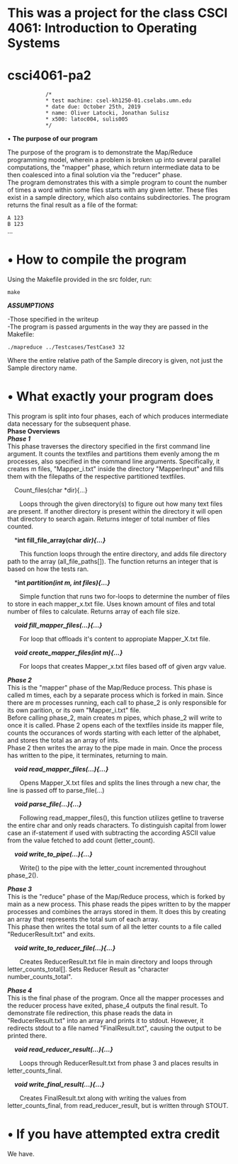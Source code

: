 # This was a project for the class CSCI 4061: Introduction to Operating Systems   
# csci4061-pa2

                /*
                * test machine: csel-kh1250-01.cselabs.umn.edu
                * date due: October 25th, 2019
                * name: Oliver Latocki, Jonathan Sulisz
                * x500: latoc004, sulis005  
                */

• **The purpose of our program**

The purpose of the program is to demonstrate the Map/Reduce programming model, wherein a problem is broken up into several parallel computations, the "mapper" phase, which return intermediate data to be then coalesced into a final solution via the "reducer" phase.  
The program demonstrates this with a simple program to count the number of times a word within some files starts with any given letter. These files exist in a sample directory, which also contains subdirectories. The program returns the final result as a file of the format:

`A 123`  
`B 123`  
...  


# • How to compile the program

Using the Makefile provided in the src folder, run:  

`make`  


***ASSUMPTIONS***

-Those specified in the writeup  
-The program is passed arguments in the way they are passed in the Makefile:  

`./mapreduce ../Testcases/TestCase3 32`  

Where the entire relative path of the Sample direcory is given, not just the Sample directory name.

# • What exactly your program does

This program is split into four phases, each of which produces intermediate data necessary for the subsequent phase.  
**Phase Overviews**  
***Phase 1***  
This phase traverses the directory specified in the first command line argument. It counts the textfiles and partitions them evenly among the m processes, also specified in the command line arguments. Specifically, it creates m files, "Mapper_i.txt" inside the directory "MapperInput" and fills them with the filepaths of the respective partitioned textfiles. 

&nbsp;&nbsp;&nbsp; Count_files(char *dir){...}

&nbsp;&nbsp;&nbsp;&nbsp;&nbsp;&nbsp; Loops through the given directory(s) to figure out how many text files are present. If another directory is present within the directory it will open that directory to search again. Returns integer of total number of files counted.

&nbsp;&nbsp;&nbsp; ***int fill_file_array(char *dir){...}***

&nbsp;&nbsp;&nbsp;&nbsp;&nbsp;&nbsp; This function loops through the entire directory, and adds file directory path to the array (all_file_paths[]). The function returns an integer that is based on how the tests ran.

&nbsp;&nbsp;&nbsp; ***int *partition(int m, int files){...}***

&nbsp;&nbsp;&nbsp;&nbsp;&nbsp;&nbsp; Simple function that runs two for-loops to determine the number of files to store in each mapper_x.txt file. Uses known amount of files and total number of files to calculate. Returns array of each file size.

&nbsp;&nbsp;&nbsp; ***void fill_mapper_files(...){...}***

&nbsp;&nbsp;&nbsp;&nbsp;&nbsp;&nbsp; For loop that offloads it's content to appropiate Mapper_X.txt file.

&nbsp;&nbsp;&nbsp; ***void create_mapper_files(int m){...}***

&nbsp;&nbsp;&nbsp;&nbsp;&nbsp;&nbsp; For loops that creates Mapper_x.txt files based off of given argv value.

***Phase 2***  
This is the "mapper" phase of the Map/Reduce process. This phase is called m times, each by a separate process which is forked in main. Since there are m processes running, each call to phase_2 is only responsible for its own parition, or its own "Mapper_i.txt" file.  
Before calling phase_2, main creates m pipes, which phase_2 will write to once it is called.
Phase 2 opens each of the textfiles inside its mapper file, counts the occurances of words starting with each letter of the alphabet, and stores the total as an array of ints.  
Phase 2 then writes the array to the pipe made in main. Once the process has written to the pipe, it terminates, returning to main.  

&nbsp;&nbsp;&nbsp; ***void read_mapper_files(...){...}***

&nbsp;&nbsp;&nbsp;&nbsp;&nbsp;&nbsp; Opens Mapper_X.txt files and splits the lines through a new char, the line is passed off to parse_file(...)

&nbsp;&nbsp;&nbsp; ***void parse_file(...){...}***

&nbsp;&nbsp;&nbsp;&nbsp;&nbsp;&nbsp; Following read_mapper_files(), this function utilizes getline to traverse the entire char and only reads characters. To distinguish capital from lower case an if-statement if used with subtracting the according ASCII value from the value fetched to add count (letter_count).

&nbsp;&nbsp;&nbsp; ***void write_to_pipe(...){...}***

&nbsp;&nbsp;&nbsp;&nbsp;&nbsp;&nbsp; Write() to the pipe with the letter_count incremented throughout phase_2().

***Phase 3***  
This is the "reduce" phase of the Map/Reduce process, which is forked by main as a new process. This phase reads the pipes written to by the mapper processes and combines the arrays stored in them. It does this by creating an array that represents the total sum of each array.  
This phase then writes the total sum of all the letter counts to a file called "ReducerResult.txt" and exits.  

&nbsp;&nbsp;&nbsp; ***void write_to_reducer_file(...){...}***

&nbsp;&nbsp;&nbsp;&nbsp;&nbsp;&nbsp; Creates ReducerResult.txt file in main directory and loops through letter_counts_total[]. Sets Reducer Result as "character number_counts_total".

***Phase 4***  
This is the final phase of the program. Once all the mapper processes and the reducer process have exited, phase_4 outputs the final result. To demonstrate file redirection, this phase reads the data in "ReducerResult.txt" into an array and prints it to stdout. However, it redirects stdout to a file named "FinalResult.txt", causing the output to be printed there.

&nbsp;&nbsp;&nbsp; ***void read_reducer_result(...){...}***

&nbsp;&nbsp;&nbsp;&nbsp;&nbsp;&nbsp; Loops through ReducerResult.txt from phase 3 and places results in letter_counts_final.

&nbsp;&nbsp;&nbsp; ***void write_final_result(...){...}***

&nbsp;&nbsp;&nbsp;&nbsp;&nbsp;&nbsp; Creates FinalResult.txt along with writing the values from letter_counts_final, from read_reducer_result, but is written through STOUT.

# • If you have attempted extra credit  

We have.
